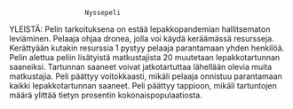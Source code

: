 					   Nyssepeli
					
YLEISTÄ:
Pelin tarkoituksena on estää lepakkopandemian hallitsematon leviäminen. Pelaaja ohjaa dronea, jolla voi käydä keräämässä resursseja. Kerättyään kutakin resurssia 1 pystyy pelaaja parantamaan yhden henkilöä. Pelin alettua peliin lisätyistä matkustajista 20 muutetaan lepakkotartunnan saaneiksi. Tartunnan saaneet voivat jatkotartuttaa lähellään olevia muita matkustajia. Peli päättyy voitokkaasti, mikäli pelaaja onnistuu parantamaan kaikki lepakkotartunnan saaneet. Peli päättyy tappioon, mikäli tartuntojen määrä ylittää tietyn prosentin kokonaispopulaatiosta.


